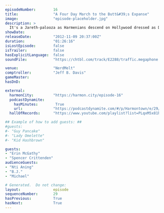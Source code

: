 ```yaml
---
episodeNumber:        16
title:                "A Four Day March to the Butt&#39;s Expanse"
image:                "episode-placeholder.jpg"
description: >
  It's a Jareth-palooza as Harmenians descend on Hollywood dressed as David Bowie in Labyrinth for Halloween. Other topics include almost nothing!
showDate:             
releaseDate:          "2012-11-09 20:37:00Z"
duration:             "01:26:16"
isLostEpisode:        false
isTrailer:            false
hasExplicitLanguage:  false
soundFile:            "https://chtbl.com/track/E2288/traffic.megaphone.fm/STA8086031692.mp3?updated=1555704651"

venue:                "NerdMelt"
comptroller:          "Jeff B. Davis"
gameMaster:           
hasDnD:               

external:
  harmonCity:         "https://harmon.city/episode-16"
  podcastDynamite:
    hasMinutes:        True
    url:              "https://podcastdynamite.com/#/p/Harmontown/e/29/16"
  hallOfRecords:      "https://www.youtube.com/playlist?list=PLqxM5x81hNOanNReIwfgRmbHZyWzTKZ2p"

## Example of how to add guests: ##
#guests:
#- "Guy Pancake"
#- "Lady Omelette"
#- "Kid Hashbrown"

guests:
- "Erin McGathy"
- "Spencer Crittenden"
audienceGuests:
- "Nti Aning"
- "B.J."
- "Michael"

# Generated.  Do not change:
layout:               episode
sequenceNumber:       29
hasPrevious:          True
hasNext:              True
---
```


<!-- The episode description will be rendered here -->
<!-- Add your content below here -->

